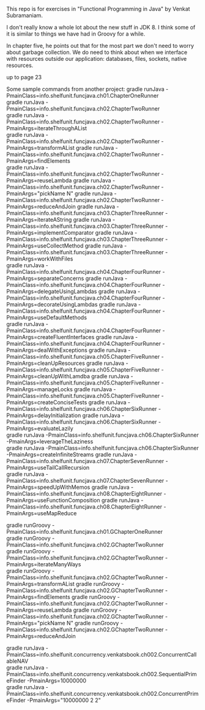This repo is for exercises in "Functional Programming in Java" by Venkat Subramaniam.

I don't really know a whole lot about the new stuff in JDK 8. I think some of it is similar to things we have had in Groovy for a while.

In chapter five, he points out that for the most part we don't need to worry about garbage collection. We do need to think about when we interface with resources outside our application: databases, files, sockets, native resources.    

up to page 23  

Some sample commands from another project:
gradle runJava -PmainClass=info.shelfunit.funcjava.ch01.ChapterOneRunner   
gradle runJava -PmainClass=info.shelfunit.funcjava.ch02.ChapterTwoRunner   
gradle runJava -PmainClass=info.shelfunit.funcjava.ch02.ChapterTwoRunner -PmainArgs=iterateThroughAList    
gradle runJava -PmainClass=info.shelfunit.funcjava.ch02.ChapterTwoRunner -PmainArgs=transformAList
gradle runJava -PmainClass=info.shelfunit.funcjava.ch02.ChapterTwoRunner -PmainArgs=findElements     
gradle runJava -PmainClass=info.shelfunit.funcjava.ch02.ChapterTwoRunner -PmainArgs=reuseLambda
gradle runJava -PmainClass=info.shelfunit.funcjava.ch02.ChapterTwoRunner -PmainArgs="pickName N"
gradle runJava -PmainClass=info.shelfunit.funcjava.ch02.ChapterTwoRunner -PmainArgs=reduceAndJoin
gradle runJava -PmainClass=info.shelfunit.funcjava.ch03.ChapterThreeRunner -PmainArgs=iterateAString
gradle runJava -PmainClass=info.shelfunit.funcjava.ch03.ChapterThreeRunner -PmainArgs=implementComparator
gradle runJava -PmainClass=info.shelfunit.funcjava.ch03.ChapterThreeRunner -PmainArgs=useCollectMethod
gradle runJava -PmainClass=info.shelfunit.funcjava.ch03.ChapterThreeRunner -PmainArgs=workWithFiles     
gradle runJava -PmainClass=info.shelfunit.funcjava.ch04.ChapterFourRunner -PmainArgs=separateConcerns
gradle runJava -PmainClass=info.shelfunit.funcjava.ch04.ChapterFourRunner -PmainArgs=delegateUsingLambdas
gradle runJava -PmainClass=info.shelfunit.funcjava.ch04.ChapterFourRunner -PmainArgs=decorateUsingLambdas
gradle runJava -PmainClass=info.shelfunit.funcjava.ch04.ChapterFourRunner -PmainArgs=useDefaultMethods      
gradle runJava -PmainClass=info.shelfunit.funcjava.ch04.ChapterFourRunner -PmainArgs=createFluentInterfaces
gradle runJava -PmainClass=info.shelfunit.funcjava.ch04.ChapterFourRunner -PmainArgs=dealWithExceptions
gradle runJava -PmainClass=info.shelfunit.funcjava.ch05.ChapterFiveRunner -PmainArgs=cleanUpResources
gradle runJava -PmainClass=info.shelfunit.funcjava.ch05.ChapterFiveRunner -PmainArgs=cleanUpWithLamdba
gradle runJava -PmainClass=info.shelfunit.funcjava.ch05.ChapterFiveRunner -PmainArgs=manageLocks
gradle runJava -PmainClass=info.shelfunit.funcjava.ch05.ChapterFiveRunner -PmainArgs=createConciseTests
gradle runJava -PmainClass=info.shelfunit.funcjava.ch06.ChapterSixRunner -PmainArgs=delayInitialization
gradle runJava -PmainClass=info.shelfunit.funcjava.ch06.ChapterSixRunner -PmainArgs=evaluateLazily      
gradle runJava -PmainClass=info.shelfunit.funcjava.ch06.ChapterSixRunner -PmainArgs=leverageTheLaziness      
gradle runJava -PmainClass=info.shelfunit.funcjava.ch06.ChapterSixRunner -PmainArgs=createInfiniteStreams
gradle runJava -PmainClass=info.shelfunit.funcjava.ch07.ChapterSevenRunner -PmainArgs=useTailCallRecursion     
gradle runJava -PmainClass=info.shelfunit.funcjava.ch07.ChapterSevenRunner -PmainArgs=speedUpWithMemos
gradle runJava -PmainClass=info.shelfunit.funcjava.ch08.ChapterEightRunner -PmainArgs=useFunctionComposition
gradle runJava -PmainClass=info.shelfunit.funcjava.ch08.ChapterEightRunner -PmainArgs=useMapReduce     




gradle runGroovy -PmainClass=info.shelfunit.funcjava.ch01.GChapterOneRunner    
gradle runGroovy -PmainClass=info.shelfunit.funcjava.ch02.GChapterTwoRunner    
gradle runGroovy -PmainClass=info.shelfunit.funcjava.ch02.GChapterTwoRunner -PmainArgs=iterateManyWays    
gradle runGroovy -PmainClass=info.shelfunit.funcjava.ch02.GChapterTwoRunner -PmainArgs=transformAList
gradle runGroovy -PmainClass=info.shelfunit.funcjava.ch02.GChapterTwoRunner -PmainArgs=findElements
gradle runGroovy -PmainClass=info.shelfunit.funcjava.ch02.GChapterTwoRunner -PmainArgs=reuseLambda
gradle runGroovy -PmainClass=info.shelfunit.funcjava.ch02.GChapterTwoRunner -PmainArgs="pickName N"
gradle runGroovy -PmainClass=info.shelfunit.funcjava.ch02.GChapterTwoRunner -PmainArgs=reduceAndJoin      

gradle runJava -PmainClass=info.shelfunit.concurrency.venkatsbook.ch002.ConcurrentCallableNAV   
gradle runJava -PmainClass=info.shelfunit.concurrency.venkatsbook.ch002.SequentialPrimeFinder -PmainArgs=10000000   
gradle runJava -PmainClass=info.shelfunit.concurrency.venkatsbook.ch002.ConcurrentPrimeFinder -PmainArgs="10000000 2 2"




